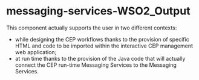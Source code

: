 # messaging-services-WSO2_Output

This component actually supports the user in two different contexts:
+ while designing the CEP workflows thanks to the provision of specific HTML and code to be imported within the interactive CEP management web application;
+ at run time thanks to the provision of the Java code that will actually connect the CEP run-time Messaging Services to the Messaging Services.

